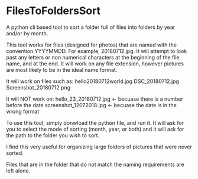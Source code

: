 # FilesToFoldersSort
A python cli based tool to sort a folder full of files into folders by year and/or by month.

This tool works for files (designed for photos) that are named with the convention YYYYMMDD. For example, 20180712.jpg. It will attempt to look past any letters or non numerical characters at the beginning of the file name, and at the end. It will work on any file extension, however pictures are most likely to be in the ideal name format. 

It will work on files such as:
hello20180712world.jpg
DSC_20180712.jpg
Screenshot_20180712.png

It will NOT work on:
hello_23_20180712.jpg <- becuase there is a number before the date
screenshot_12072018.jpg <- becuase the date is in the wrong format

To use this tool, simply donwload the python file, and run it. It will ask for you to select the mode of sorting (month, year, or both) and it will ask for the path to the folder you wish to sort. 

I find this very useful for organizing large folders of pictures that were never sorted. 

Files that are in the folder that do not match the naming requirements are left alone. 

